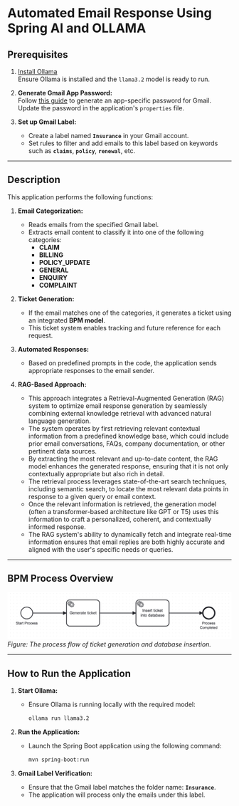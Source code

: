 # Automated Email Response Using Spring AI and OLLAMA

## **Prerequisites**

1. [Install Ollama](https://ollama.com/library/llama3.2:3b)  
   Ensure Ollama is installed and the `llama3.2` model is ready to run.

2. **Generate Gmail App Password:**  
   Follow [this guide](https://knowledge.workspace.google.com/kb/how-to-create-app-passwords-000009237) to generate an app-specific password for Gmail. Update the password in the application's `properties` file.

3. **Set up Gmail Label:**
    - Create a label named **`Insurance`** in your Gmail account.
    - Set rules to filter and add emails to this label based on keywords such as **`claims`**, **`policy`**, **`renewal`**, etc.

---

## **Description**

This application performs the following functions:

1. **Email Categorization:**
    - Reads emails from the specified Gmail label.
    - Extracts email content to classify it into one of the following categories:
        - **CLAIM**
        - **BILLING**
        - **POLICY_UPDATE**
        - **GENERAL**
        - **ENQUIRY**
        - **COMPLAINT**

2. **Ticket Generation:**
    - If the email matches one of the categories, it generates a ticket using an integrated **BPM model**.
    - This ticket system enables tracking and future reference for each request.

3. **Automated Responses:**
    - Based on predefined prompts in the code, the application sends appropriate responses to the email sender.

4. **RAG-Based Approach:**
    - This approach integrates a Retrieval-Augmented Generation (RAG) system to optimize email response generation by seamlessly combining external knowledge retrieval with advanced natural language generation.
    - The system operates by first retrieving relevant contextual information from a predefined knowledge base, which could include prior email conversations, FAQs, company documentation, or other pertinent data sources.
    - By extracting the most relevant and up-to-date content, the RAG model enhances the generated response, ensuring that it is not only contextually appropriate but also rich in detail.
    - The retrieval process leverages state-of-the-art search techniques, including semantic search, to locate the most relevant data points in response to a given query or email context.
    - Once the relevant information is retrieved, the generation model (often a transformer-based architecture like GPT or T5) uses this information to craft a personalized, coherent, and contextually informed response.
    - The RAG system's ability to dynamically fetch and integrate real-time information ensures that email replies are both highly accurate and aligned with the user's specific needs or queries.

---
## **BPM Process Overview**

![BPM Process Diagram](src/main/resources/images/image.png)  
*Figure: The process flow of ticket generation and database insertion.*

---
## **How to Run the Application**

1. **Start Ollama:**
    - Ensure Ollama is running locally with the required model:
      ```bash
      ollama run llama3.2
      ```

2. **Run the Application:**
    - Launch the Spring Boot application using the following command:
      ```bash
      mvn spring-boot:run
      ```

3. **Gmail Label Verification:**
    - Ensure that the Gmail label matches the folder name: **`Insurance`**.
    - The application will process only the emails under this label.
